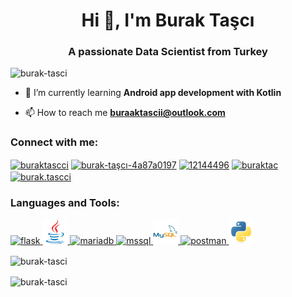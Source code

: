 <h1 align="center">Hi 👋, I'm Burak Taşcı</h1>
<h3 align="center">A passionate Data Scientist from Turkey</h3>

<p align="left"> <img src="https://komarev.com/ghpvc/?username=burak-tasci&label=Profile%20views&color=0e75b6&style=flat" alt="burak-tasci" /> </p>

- 🌱 I’m currently learning **Android app development with Kotlin**

- 📫 How to reach me **buraaktascii@outlook.com**

<h3 align="left">Connect with me:</h3>
<p align="left">
<a href="https://twitter.com/buraktascci" target="blank"><img align="center" src="https://raw.githubusercontent.com/rahuldkjain/github-profile-readme-generator/master/src/images/icons/Social/twitter.svg" alt="buraktascci" height="30" width="40" /></a>
<a href="https://linkedin.com/in/burak-taşcı-4a87a0197" target="blank"><img align="center" src="https://raw.githubusercontent.com/rahuldkjain/github-profile-readme-generator/master/src/images/icons/Social/linked-in-alt.svg" alt="burak-taşcı-4a87a0197" height="30" width="40" /></a>
<a href="https://stackoverflow.com/users/12144496" target="blank"><img align="center" src="https://raw.githubusercontent.com/rahuldkjain/github-profile-readme-generator/master/src/images/icons/Social/stack-overflow.svg" alt="12144496" height="30" width="40" /></a>
<a href="https://kaggle.com/buraktac" target="blank"><img align="center" src="https://raw.githubusercontent.com/rahuldkjain/github-profile-readme-generator/master/src/images/icons/Social/kaggle.svg" alt="buraktac" height="30" width="40" /></a>
<a href="https://instagram.com/burak.tascci" target="blank"><img align="center" src="https://raw.githubusercontent.com/rahuldkjain/github-profile-readme-generator/master/src/images/icons/Social/instagram.svg" alt="burak.tascci" height="30" width="40" /></a>
</p>

<h3 align="left">Languages and Tools:</h3>
<p align="left"> <a href="https://flask.palletsprojects.com/" target="_blank" rel="noreferrer"> <img src="https://www.vectorlogo.zone/logos/pocoo_flask/pocoo_flask-icon.svg" alt="flask" width="40" height="40"/> </a> <a href="https://www.java.com" target="_blank" rel="noreferrer"> <img src="https://raw.githubusercontent.com/devicons/devicon/master/icons/java/java-original.svg" alt="java" width="40" height="40"/> </a> <a href="https://mariadb.org/" target="_blank" rel="noreferrer"> <img src="https://www.vectorlogo.zone/logos/mariadb/mariadb-icon.svg" alt="mariadb" width="40" height="40"/> </a> <a href="https://www.microsoft.com/en-us/sql-server" target="_blank" rel="noreferrer"> <img src="https://www.svgrepo.com/show/303229/microsoft-sql-server-logo.svg" alt="mssql" width="40" height="40"/> </a> <a href="https://www.mysql.com/" target="_blank" rel="noreferrer"> <img src="https://raw.githubusercontent.com/devicons/devicon/master/icons/mysql/mysql-original-wordmark.svg" alt="mysql" width="40" height="40"/> </a> <a href="https://postman.com" target="_blank" rel="noreferrer"> <img src="https://www.vectorlogo.zone/logos/getpostman/getpostman-icon.svg" alt="postman" width="40" height="40"/> </a> <a href="https://www.python.org" target="_blank" rel="noreferrer"> <img src="https://raw.githubusercontent.com/devicons/devicon/master/icons/python/python-original.svg" alt="python" width="40" height="40"/> </a> </p>

<p><img align="center" src="https://github-readme-stats.vercel.app/api/top-langs?username=burak-tasci&show_icons=true&locale=en&layout=compact" alt="burak-tasci" /></p>

<p><img align="center" src="https://github-readme-streak-stats.herokuapp.com/?user=burak-tasci&" alt="burak-tasci" /></p>

